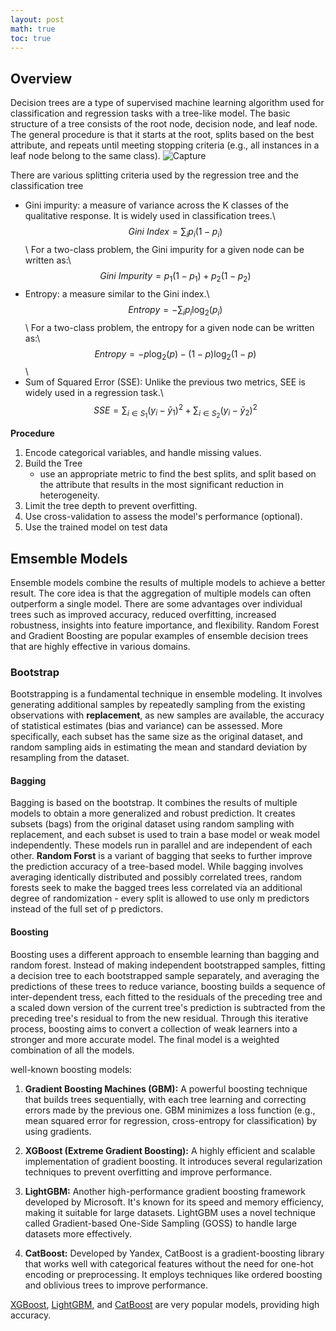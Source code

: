 ```yaml
---
layout: post
math: true
toc: true
---
```

## Overview
Decision trees are a type of supervised machine learning algorithm used for classification and regression tasks with a tree-like model. The basic structure of a tree
consists of the root node, decision node, and leaf node. The general procedure is that it starts at the root, splits based on the best attribute, and repeats until 
meeting stopping criteria (e.g., all instances in a leaf node belong to the same class).
![Capture](https://github.com/zhiweilin27/zhiweilin27.github.io/assets/111717798/b0cbb83a-e5e7-4296-95b8-49ade8546f0c)


There are various splitting criteria used by the regression tree and the classification tree
- Gini impurity: a measure of variance across the K classes of the qualitative response. It is widely used in classification trees.\\
$$
Gini\ Index = \sum_{i} p_{i}(1-p_{i})
$$\\
For a two-class problem, the Gini impurity for a given node can be written as:\\
$$
Gini\ Impurity = p_{1}(1-p_{1}) + p_{2}(1-p_{2})
$$
- Entropy: a measure similar to the Gini index.\\
$$Entropy = -\sum_{i} p_{i} \log_{2}(p_{i})$$\\
For a two-class problem, the entropy for a given node can be written as:\\
$$Entropy = -p \log_{2}(p) - (1 - p) \log_{2}(1 - p)$$\\
- Sum of Squared Error (SSE): Unlike the previous two metrics, SEE is widely used in a regression task.\\
$$SSE = \sum_{i \in S_{1}} (y_{i} - \bar{y}_{1})^{2} + \sum_{i \in S_{2}} (y_{i} - \bar{y}_{2})^{2}$$

**Procedure**
1. Encode categorical variables, and handle missing values.
2. Build the Tree
   - use an appropriate metric to find the best splits, and split based on the attribute that results in the most significant reduction in heterogeneity.
3. Limit the tree depth to prevent overfitting.
4. Use cross-validation to assess the model's performance (optional).
5. Use the trained model on test data

## Emsemble Models
Ensemble models combine the results of multiple models to achieve a better result. The core idea is that the aggregation of multiple models can often outperform a single model. There are 
some advantages over individual trees such as improved accuracy, reduced overfitting, increased robustness, insights into feature importance, and flexibility. Random Forest and Gradient Boosting are popular examples of ensemble decision trees that are highly effective in various domains.

### Bootstrap
Bootstrapping is a fundamental technique in ensemble modeling. It involves generating additional samples by repeatedly sampling from the existing observations with **replacement**, as new samples are available, the accuracy of statistical estimates (bias and variance) can be assessed. 
More specifically, each subset has the same size as the original dataset, and random sampling aids in estimating the mean and standard deviation by resampling from the dataset.

#### Bagging
Bagging is based on the bootstrap. It combines the results of multiple models to obtain a more generalized and robust prediction. It creates subsets (bags) from the original dataset using random sampling with replacement, and each subset is used to train a base model or weak model independently. These models run in parallel and are independent of each other.
**Random Forst** is a variant of bagging that seeks to further improve the prediction accuracy of a tree-based model. While bagging involves averaging identically distributed and possibly correlated trees, random forests seek to make the bagged trees less correlated via an additional degree of randomization - every split is allowed to use only m predictors instead of the full set of p predictors. 

#### Boosting
Boosting uses a different approach to ensemble learning than bagging and random forest. Instead of making independent bootstrapped samples, fitting a decision tree to each bootstrapped sample separately, and averaging the predictions of these trees to reduce variance, boosting builds a sequence of inter-dependent tress, each fitted to the residuals of the preceding tree and a scaled down version of the current tree's prediction is subtracted from the preceding tree's residual to from the new residual. 
Through this iterative process, boosting aims to convert a collection of weak learners into a stronger and more accurate model. The final model is a weighted combination of all the models.

well-known boosting models:

1. **Gradient Boosting Machines (GBM):** A powerful boosting technique that builds trees sequentially, with each tree learning and correcting errors made by the previous one. GBM minimizes a loss function (e.g., mean squared error for regression, cross-entropy for classification) by using gradients.

2. **XGBoost (Extreme Gradient Boosting):** A highly efficient and scalable implementation of gradient boosting. It introduces several regularization techniques to prevent overfitting and improve performance.
   
3. **LightGBM:** Another high-performance gradient boosting framework developed by Microsoft. It's known for its speed and memory efficiency, making it suitable for large datasets. LightGBM uses a novel technique called Gradient-based One-Side Sampling (GOSS) to handle large datasets more effectively.

4. **CatBoost:** Developed by Yandex, CatBoost is a gradient-boosting library that works well with categorical features without the need for one-hot encoding or preprocessing. It employs techniques like ordered boosting and oblivious trees to improve performance.

[XGBoost](https://arxiv.org/pdf/1603.02754.pdf), [LightGBM](https://proceedings.neurips.cc/paper_files/paper/2017/file/6449f44a102fde848669bdd9eb6b76fa-Paper.pdf), and [CatBoost](https://arxiv.org/pdf/1706.09516.pdf) are very popular models, providing high accuracy. 
